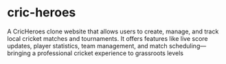 # cric-heroes
A CricHeroes clone website that allows users to create, manage, and track local cricket matches and tournaments. It offers features like live score updates, player statistics, team management, and match scheduling—bringing a professional cricket experience to grassroots levels
